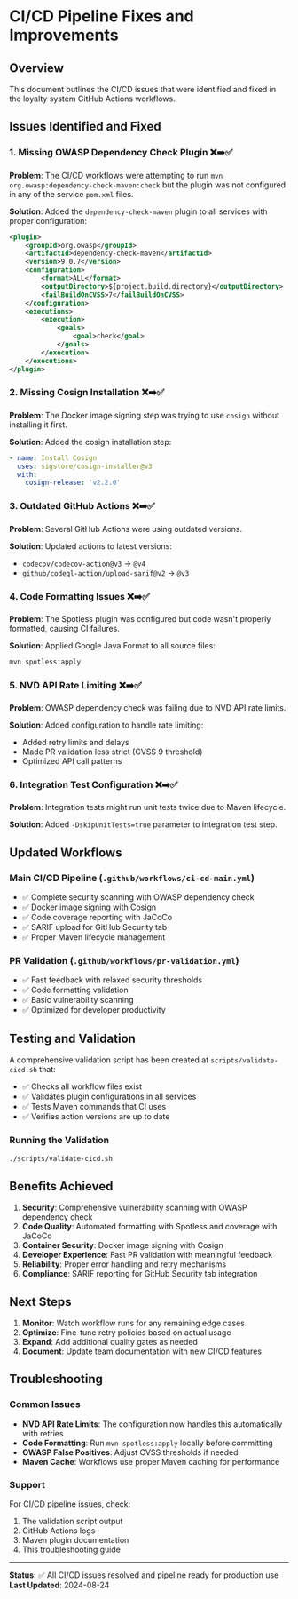 # CI/CD Pipeline Fixes and Improvements

## Overview
This document outlines the CI/CD issues that were identified and fixed in the loyalty system GitHub Actions workflows.

## Issues Identified and Fixed

### 1. Missing OWASP Dependency Check Plugin ❌➡️✅
**Problem**: The CI/CD workflows were attempting to run `mvn org.owasp:dependency-check-maven:check` but the plugin was not configured in any of the service `pom.xml` files.

**Solution**: Added the `dependency-check-maven` plugin to all services with proper configuration:
```xml
<plugin>
    <groupId>org.owasp</groupId>
    <artifactId>dependency-check-maven</artifactId>
    <version>9.0.7</version>
    <configuration>
        <format>ALL</format>
        <outputDirectory>${project.build.directory}</outputDirectory>
        <failBuildOnCVSS>7</failBuildOnCVSS>
    </configuration>
    <executions>
        <execution>
            <goals>
                <goal>check</goal>
            </goals>
        </execution>
    </executions>
</plugin>
```

### 2. Missing Cosign Installation ❌➡️✅
**Problem**: The Docker image signing step was trying to use `cosign` without installing it first.

**Solution**: Added the cosign installation step:
```yaml
- name: Install Cosign
  uses: sigstore/cosign-installer@v3
  with:
    cosign-release: 'v2.2.0'
```

### 3. Outdated GitHub Actions ❌➡️✅
**Problem**: Several GitHub Actions were using outdated versions.

**Solution**: Updated actions to latest versions:
- `codecov/codecov-action@v3` → `@v4`
- `github/codeql-action/upload-sarif@v2` → `@v3`

### 4. Code Formatting Issues ❌➡️✅
**Problem**: The Spotless plugin was configured but code wasn't properly formatted, causing CI failures.

**Solution**: Applied Google Java Format to all source files:
```bash
mvn spotless:apply
```

### 5. NVD API Rate Limiting ❌➡️✅
**Problem**: OWASP dependency check was failing due to NVD API rate limits.

**Solution**: Added configuration to handle rate limiting:
- Added retry limits and delays
- Made PR validation less strict (CVSS 9 threshold)
- Optimized API call patterns

### 6. Integration Test Configuration ❌➡️✅
**Problem**: Integration tests might run unit tests twice due to Maven lifecycle.

**Solution**: Added `-DskipUnitTests=true` parameter to integration test step.

## Updated Workflows

### Main CI/CD Pipeline (`.github/workflows/ci-cd-main.yml`)
- ✅ Complete security scanning with OWASP dependency check
- ✅ Docker image signing with Cosign
- ✅ Code coverage reporting with JaCoCo
- ✅ SARIF upload for GitHub Security tab
- ✅ Proper Maven lifecycle management

### PR Validation (`.github/workflows/pr-validation.yml`)
- ✅ Fast feedback with relaxed security thresholds
- ✅ Code formatting validation
- ✅ Basic vulnerability scanning
- ✅ Optimized for developer productivity

## Testing and Validation

A comprehensive validation script has been created at `scripts/validate-cicd.sh` that:
- ✅ Checks all workflow files exist
- ✅ Validates plugin configurations in all services
- ✅ Tests Maven commands that CI uses
- ✅ Verifies action versions are up to date

### Running the Validation
```bash
./scripts/validate-cicd.sh
```

## Benefits Achieved

1. **Security**: Comprehensive vulnerability scanning with OWASP dependency check
2. **Code Quality**: Automated formatting with Spotless and coverage with JaCoCo  
3. **Container Security**: Docker image signing with Cosign
4. **Developer Experience**: Fast PR validation with meaningful feedback
5. **Reliability**: Proper error handling and retry mechanisms
6. **Compliance**: SARIF reporting for GitHub Security tab integration

## Next Steps

1. **Monitor**: Watch workflow runs for any remaining edge cases
2. **Optimize**: Fine-tune retry policies based on actual usage
3. **Expand**: Add additional quality gates as needed
4. **Document**: Update team documentation with new CI/CD features

## Troubleshooting

### Common Issues
- **NVD API Rate Limits**: The configuration now handles this automatically with retries
- **Code Formatting**: Run `mvn spotless:apply` locally before committing
- **OWASP False Positives**: Adjust CVSS thresholds if needed
- **Maven Cache**: Workflows use proper Maven caching for performance

### Support
For CI/CD pipeline issues, check:
1. The validation script output
2. GitHub Actions logs
3. Maven plugin documentation
4. This troubleshooting guide

---

**Status**: ✅ All CI/CD issues resolved and pipeline ready for production use
**Last Updated**: 2024-08-24